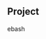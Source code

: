 Project 
-------------------------------------------------------------------------------------------------------------------------
ebash
